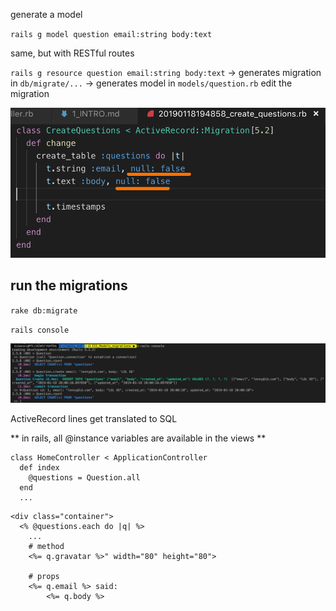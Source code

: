 generate a model

`rails g model question email:string body:text`

same, but with RESTful routes

`rails g resource question email:string body:text`
-> generates migration in `db/migrate/...`
-> generates model in `models/question.rb`
edit the migration

![](2019-01-18-14-49-57.png)

## run the migrations

`rake db:migrate`

`rails console`

![](2019-01-18-15-00-56.png)

ActiveRecord lines
get translated to SQL

** in rails, all @instance variables are available in the views **

```
class HomeController < ApplicationController
  def index
    @questions = Question.all
  end
  ...
```

```
<div class="container">
  <% @questions.each do |q| %>
    ...
    # method
    <%= q.gravatar %>" width="80" height="80">

    # props
    <%= q.email %> said:
        <%= q.body %>
```